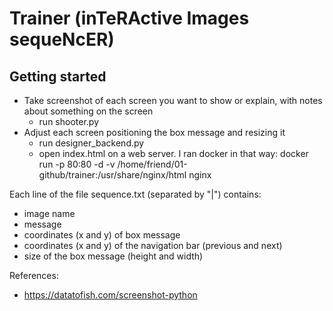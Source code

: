 # Trainer (inTeRActive Images sequeNcER)

## Getting started

* Take screenshot of each screen you want to show or explain, with notes about something on the screen
  * run shooter.py
* Adjust each screen positioning the box message and resizing it
  * run designer_backend.py
  * open index.html on a web server. I ran docker in that way: docker run -p 80:80 -d -v /home/friend/01-github/trainer:/usr/share/nginx/html nginx

Each line of the file sequence.txt (separated by "|") contains:
* image name
* message
* coordinates (x and y) of box message
* coordinates (x and y) of the navigation bar (previous and next)
* size of the box message (height and width)

References:
  * https://datatofish.com/screenshot-python